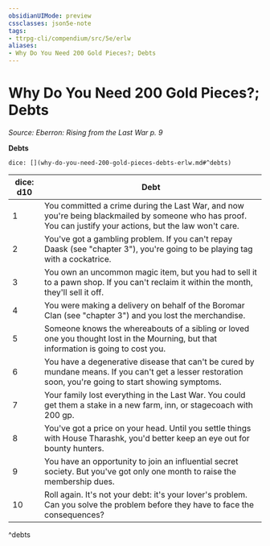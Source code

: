 ```yaml
---
obsidianUIMode: preview
cssclasses: json5e-note
tags:
- ttrpg-cli/compendium/src/5e/erlw
aliases:
- Why Do You Need 200 Gold Pieces?; Debts
---
```

# Why Do You Need 200 Gold Pieces?; Debts
*Source: Eberron: Rising from the Last War p. 9* 

**Debts**

`dice: [](why-do-you-need-200-gold-pieces-debts-erlw.md#^debts)`

| dice: d10 | Debt |
|-----------|------|
| 1 | You committed a crime during the Last War, and now you're being blackmailed by someone who has proof. You can justify your actions, but the law won't care. |
| 2 | You've got a gambling problem. If you can't repay Daask (see "chapter 3"), you're going to be playing tag with a cockatrice. |
| 3 | You own an uncommon magic item, but you had to sell it to a pawn shop. If you can't reclaim it within the month, they'll sell it off. |
| 4 | You were making a delivery on behalf of the Boromar Clan (see "chapter 3") and you lost the merchandise. |
| 5 | Someone knows the whereabouts of a sibling or loved one you thought lost in the Mourning, but that information is going to cost you. |
| 6 | You have a degenerative disease that can't be cured by mundane means. If you can't get a lesser restoration soon, you're going to start showing symptoms. |
| 7 | Your family lost everything in the Last War. You could get them a stake in a new farm, inn, or stagecoach with 200 gp. |
| 8 | You've got a price on your head. Until you settle things with House Tharashk, you'd better keep an eye out for bounty hunters. |
| 9 | You have an opportunity to join an influential secret society. But you've got only one month to raise the membership dues. |
| 10 | Roll again. It's not your debt: it's your lover's problem. Can you solve the problem before they have to face the consequences? |
^debts